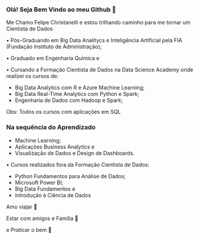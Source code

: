 ### Olá! Seja Bem Vindo ao meu Github 👋

Me Chamo Felipe Christanelli e estou trilhando caminho para me tornar um Cientista de Dados

• Pós-Graduando em Big Data Analitycs e Inteligência Artificial pela FIA (Fundação Instituto de Administração);

• Graduado em Engenharia Química e 

• Cursando a Formação Cientista de Dados na Data Science Academy onde realizei os cursos de:
- Big Data Analytics com R e Azure Machine Learning;
- Big Data Real-Time Analytics com Python e Spark;
- Engenharia de Dados com Hadoop e Spark;

Obs: Todos os cursos com aplicações em SQL

### Na sequência do Aprendizado
- Machine Learning;
- Aplicações Business Analytics e
- Visualização de Dados e Design de Dashboards.

• Cursos realizados fora da Formação Cientista de Dados:
- Python Fundamentos para Análise de Dados;
- Microsoft Power BI;
- Big Data Fundamentos e
- Introdução à Ciência de Dados


Amo viajar 🛫

Estar com amigos e Família 🍷

e Praticar o bem 🙏



<!--
**FelipeChristanelli/FelipeChristanelli** is a ✨ _special_ ✨ repository because its `README.md` (this file) appears on your GitHub profile.


